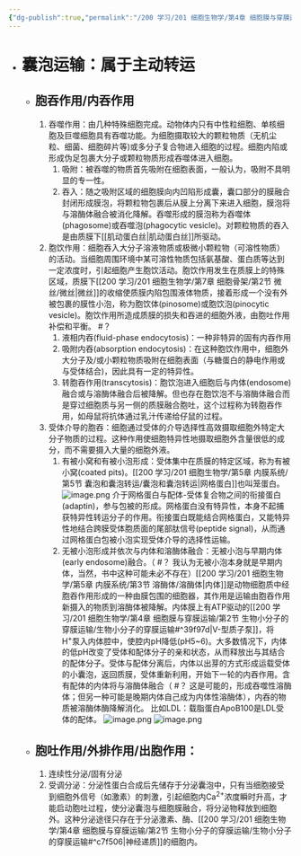 ```yaml
---
{"dg-publish":true,"permalink":"/200 学习/201 细胞生物学/第4章 细胞膜与穿膜运输/第3节 大分子和颗粒物质的穿膜运输/大分子和颗粒物质的穿膜运输/","title":"大分子和颗粒物质的穿膜运输","created":"2024-01-10T13:48:16.912+08:00","updated":"2024-01-12T16:12:19.614+08:00"}
---
```


- # 囊泡运输：属于主动转运
	- ## 胞吞作用/内吞作用
		1. 吞噬作用：由几种特殊细胞完成。动物体内只有中性粒细胞、单核细胞及巨噬细胞具有吞噬功能。为细胞摄取较大的颗粒物质（无机尘粒、细菌、细胞碎片等)或多分子复合物进入细胞的过程。细胞内陷或形成伪足包裹大分子或颗粒物质形成吞噬体进入细胞。
			1. 吸附：被吞噬的物质首先吸附在细胞表面，一般认为，吸附不具明显的专一性。
			2. 吞入：随之吸附区域的细胞膜向内凹陷形成囊，囊口部分的膜融合封闭形成膜泡，将颗粒物包裹后从膜上分离下来进入细胞，膜泡将与溶酶体融合被消化降解。吞噬形成的膜泡称为吞噬体(phagosome)或吞噬泡(phagocytic vesicle)。对颗粒物质的吞入是由质膜下[[肌动蛋白丝\|肌动蛋白丝]]所驱动。
		2. 胞饮作用：细胞吞入大分子溶液物质或极微小颗粒物（可溶性物质）的活动。当细胞周围环境中某可溶性物质包括氨基酸、蛋白质等达到一定浓度时，引起细胞产生胞饮活动。胞饮作用发生在质膜上的特殊区域，质膜下[[200 学习/201 细胞生物学/第7章 细胞骨架/第2节 微丝/微丝\|微丝]]的收缩使质膜内陷包围液体物质，接着形成一个没有外被包裹的膜性小泡，称为胞饮体(pinosome)或胞饮泡(pinocytic vesicle)。胞饮作用所造成质膜的损失和吞进的细胞外液，由胞吐作用补偿和平衡。 #？
			1. 液相内吞(fluid-phase endocytosis)：一种非特异的固有内吞作用
			2. 吸附内吞(absorption endocytosis)：在这种胞饮作用中，细胞外大分子及/或小颗粒物质吸附在细胞表面（与糖蛋白的静电作用或与受体结合)，因此具有一定的特异性。
			3. 转胞吞作用(transcytosis)：胞饮泡进入细胞后与内体(endosome)融合或与溶酶体融合后被降解。但也存在胞饮泡不与溶酶体融合而是穿过细胞质与另一侧的质膜融合胞吐，这个过程称为转胞吞作用，如母鼠将抗体通过乳汁传递给仔鼠的过程。
		3. 受体介导的胞吞：细胞通过受体的介导选择性高效摄取细胞外特定大分子物质的过程。这种作用使细胞特异性地摄取细胞外含量很低的成分，而不需要摄入大量的细胞外液。
			1. 有被小窝和有被小泡形成：受体集中在质膜的特定区域，称为有被小窝(coated pits)。[[200 学习/201 细胞生物学/第5章 内膜系统/第5节 囊泡和囊泡转运/囊泡和囊泡转运\|网格蛋白]]也叫笼蛋白。
				![image.png](https://cdn.jsdelivr.net/gh/Dolan-Lance/Image-Jiang/202401101510912.jpg)
				介于网格蛋白与配体-受体复合物之间的衔接蛋白(adaptin)，参与包被的形成。网格蛋白没有特异性，本身不起捕获特异性转运分子的作用。衔接蛋白既能结合网格蛋白，又能特异性地结合跨膜受体胞质面的尾部肽信号(peptide signal)，从而通过网格蛋白包被小泡实现受体介导的选择性运输。
			2. 无被小泡形成并依次与内体和溶酶体融合：无被小泡与早期内体(early endosome)融合。（ #？ 我认为无被小泡本身就是早期内体，当然，书中这种可能未必不存在）[[200 学习/201 细胞生物学/第5章 内膜系统/第3节 溶酶体/溶酶体\|内体]]是动物细胞质中经胞吞作用形成的一种由膜包围的细胞器，其作用是运输由胞吞作用新摄入的物质到溶酶体被降解。内体膜上有ATP驱动的[[200 学习/201 细胞生物学/第4章 细胞膜与穿膜运输/第2节 生物小分子的穿膜运输/生物小分子的穿膜运输#^39f97d\|V-型质子泵]]，将H<sup>+</sup>泵入内体腔中，使腔内pH降低(pH5~6)。大多数情况下，内体的低pH改变了受体和配体分子的亲和状态，从而释放出与其结合的配体分子。受体与配体分离后，内体以出芽的方式形成运载受体的小囊泡，返回质膜，受体重新利用，开始下一轮的内吞作用。含有配体的内体将与溶酶体融合（ #？ 这是可能的，形成吞噬性溶酶体；但另一种可能是晚期内体自己成为内体性溶酶体），内吞的物质被溶酶体酶降解消化。
				比如LDL：载脂蛋白ApoB100是LDL受体的配体。
				![image.png](https://cdn.jsdelivr.net/gh/Dolan-Lance/Image-Jiang/202401101538655.jpg)
				![image.png](https://cdn.jsdelivr.net/gh/Dolan-Lance/Image-Jiang/202401101539726.jpg)
	- ## 胞吐作用/外排作用/出胞作用：
		1. 连续性分泌/固有分泌
		2. 受调分泌：分泌性蛋白合成后先储存于分泌囊泡中，只有当细胞接受到细胞外信号（如激素）的刺激，引起细胞内Ca<sup>2+</sup>浓度瞬时升高，才能启动胞吐过程，使分泌囊泡与细胞膜融合，将分泌物释放到细胞外。这种分泌途径只存在于分泌激素、酶、[[200 学习/201 细胞生物学/第4章 细胞膜与穿膜运输/第2节 生物小分子的穿膜运输/生物小分子的穿膜运输#^c7f506\|神经递质]]的细胞内。